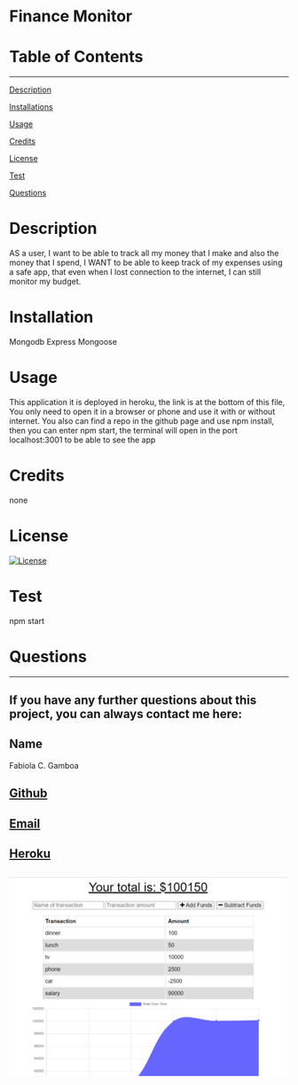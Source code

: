 
  
  # Finance Monitor

  # Table of Contents
  _________________________________

[Description](#Description)

[Installations](#Installations)

[Usage](#Usage)

[Credits](#Credits)

[License](#License)

[Test](#Test)

[Questions](#Questions)
 

  # Description
   AS a user, I want to be able to track all my money that I make and also the money that I spend, I WANT to be able to keep track of my expenses using a safe app, that even when I lost connection to the internet, I can still monitor my budget.

  # Installation
  Mongodb Express Mongoose

  # Usage
  This application it is deployed in heroku, the link is at the bottom of this file, You only need to open it in a browser or phone and use it with or without internet. You also can find a repo in the github page and use npm install, then you can enter npm start, the terminal will open in the port localhost:3001 to be able to see the app 

  # Credits
  none

  # License
  [![License](https://img.shields.io/badge/License--blue.svg)](https://opensource.org/licenses/)
  
  # Test
  npm start

  # Questions
  _________________________________

  ## If you have any further questions about this project, you can always contact me here:

  ## Name
  Fabiola C. Gamboa

  ## [Github](https://github.com/Fabscg/finance-monitor)
  
  ## [Email](fabiscg79@gmail.com)

  ## [Heroku](https://finance-monitor.herokuapp.com/)

  ## ![Finance Monitor Mock-up](/images/budget-tracker.png)

